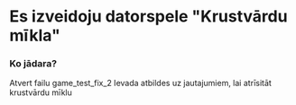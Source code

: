 # Es izveidoju datorspele "Krustvārdu mīkla"

### Ko jādara?
Atvert failu game_test_fix_2
Ievada atbildes uz jautajumiem, lai atrīsitāt krustvārdu mīklu

